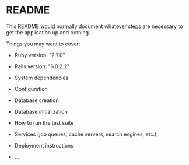 # README

This README would normally document whatever steps are necessary to get the
application up and running.

Things you may want to cover:

* Ruby version: "2.7.0"

* Rails version: "6.0.2.2"

* System dependencies

* Configuration

* Database creation

* Database initialization

* How to run the test suite

* Services (job queues, cache servers, search engines, etc.)

* Deployment instructions

* ...
